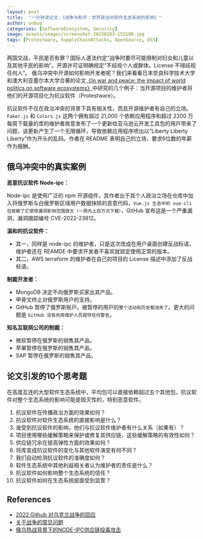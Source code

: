 ```yaml
---
layout: post
title:  "一分钟读论文：《战争与和平：世界政治对软件生态系统的影响》"
author: unbug
categories: [SoftwareEcosystem, Security]
image: assets/images/screenshot-20230203-152100.jpg
tags: [Protestware, SupplyChainAttacks, OpenSource, OSS]
---
```

两国交战，平民是否有罪？国际人道法约定“战争时要尽可能限制对妇女和儿童以及其他平民的影响”。开源许可证明确规定“不歧视个⼈或群体。License 不得歧视任何⼈”。 俄乌冲突中开源如何影响开发者呢？我们来看看日本奈良科学技术大学和澳大利亚墨尔本大学合著的论文[《In war and peace: the impact of world politics on software ecosystems》][paper1-url]中研究的几个例子：当开源项目的维护者将他们的开源项目化为抗议软件（Protestware）。

抗议软件不仅在政治冲突的背景下具有相关性，⽽且开源维护者有自己的⽴场。`Faker.js` 和 `Colors.js` 这两个拥有超过 21,000 个依赖应⽤程序和超过 2200 万每周下载量的库的维护者故意发布了⼀个更新给亚⻢逊云开发⼯具包的⽤⼾带来了问题，该更新产⽣了⼀个⽆限循环，导致依赖应⽤程序喷出以“Liberty Liberty Liberty”作为开头的乱码。作者在 README 表明自己的立场，要求6位数的年薪作为报酬。

## 俄乌冲突中的真实案例
**恶意抗议软件 Node-ipc：**

Node-ipc 是使用广泛的 npm 开源组件，其作者出于其个人政治立场在仓库中加入将俄罗斯与白俄罗斯区域用户数据抹除的恶意代码，`Vue.js 生态中的 vue-cli 包依赖了它使得漏洞影响范围很大（一周内上百万次下载）`，GitHub 宣布这是一个严重漏洞，漏洞跟踪编号 CVE-2022-23812。

**温和的抗议软件：**
- 其一，同样是 node-ipc 的维护者，只是这次改成在用户桌面创建反战标语，维护者还在 REAMDE 中要求开发者不喜欢就锁定使用正常的版本。
- 其二，AWS terraform 的维护者在自己的项目的 License 描述中添加了反战标语。

**制裁开发者：**
- MongoDB 决定不向俄罗斯买家出其产品。
- 甲骨文终止对俄罗斯用户的支持。
- GitHub 暂停了俄罗斯账⼾。被暂停的⽤⼾的`整个活动和历史都消失了`。更⼤的问题是 `GitHub 没有向库维护⼈员提供任何警告`。

**知名互联网公司的制裁：**
- 微软暂停在俄罗斯的销售其产品。 
- 苹果暂停在俄罗斯的销售其产品。 
- SAP 暂停在俄罗斯的销售其产品。 


## 论文引发的10个思考题
在高度互连的大型软件生态系统中，平均包可以直接依赖超过五个其他包，抗议软件对整个生态系统的影响可能是毁灭性的，特别恶意软件。
1. 抗议软件在传播政治⽅⾯的效果如何？
2. 抗议软件对软件生态系统的直接影响是什么？
3. 谁受到抗议软件的影响，他们与抗议软件维护者有什么关系（如果有）？
4. 项目使用哪些缓解策略来保护或修复其供应链，这些缓解策略的有效性如何？
5. 供应链冗余在提高弹性方面的效果如何？
6. 将库变成抗议软件的变化与其他软件演变有何不同？
7. 我们自动检测抗议软件的准确度如何？
8. 软件生态系统中其他利益相关者认为维护者的责任是什么？
9. 抗议软件如何影响整个生态系统的信任？
10. 抗议软件如何在生态系统层面受到监管？

## References
- [2022 Github 对乌克兰战争的回应][links-1]
- [关于战争的常见问题][links-2]
- [俄乌热战背景下的NODE-IPC供应链投毒攻击][links-3]


[paper1-url]: https://www.semanticscholar.org/reader/19d4db23117ccedc3d7fb7b245e2fe0ee9de86c8
[links-1]: https://github.blog/2022-03-02-our-response-to-the-war-in-ukraine/
[links-2]: https://www.icrc.org/zh/document/ihl-rules-of-war-faq-geneva-conventions
[links-3]: http://blog.nsfocus.net/node-ipc-npm/